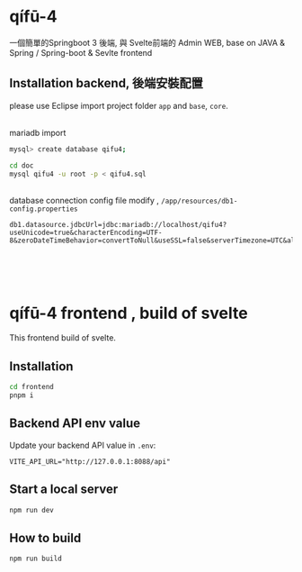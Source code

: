 # qífū-4
一個簡單的Springboot 3 後端, 與 Svelte前端的 Admin WEB, base on JAVA & Spring / Spring-boot & Sevlte frontend



## Installation backend, 後端安裝配置
please use Eclipse import project folder `app` and `base`, `core`.

<br>mariadb import
```bash
mysql> create database qifu4;

cd doc
mysql qifu4 -u root -p < qifu4.sql
```

<br>database connection config file modify , `/app/resources/db1-config.properties`
```text
db1.datasource.jdbcUrl=jdbc:mariadb://localhost/qifu4?useUnicode=true&characterEncoding=UTF-8&zeroDateTimeBehavior=convertToNull&useSSL=false&serverTimezone=UTC&allowPublicKeyRetrieval=true
```

<br><br><br>

# qífū-4 frontend , build of svelte

This frontend build of svelte.

## Installation

```bash
cd frontend
pnpm i

```

## Backend API env value

Update your backend API value in `.env`:

```text
VITE_API_URL="http://127.0.0.1:8088/api"
```

## Start a local server

```bash
npm run dev
```

## How to build

```
npm run build
```
